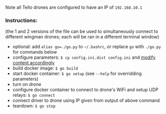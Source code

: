 Note all Tello drones are configured to have an IP of `192.168.10.1`

### Instructions:
(the 1 and 2 versions of the file can be used to simultaneously connect to different wingman drones; each will be ran in a different terminal window)

* optional: add `alias go=./go.py` to `~/.bashrc`, or replace `go` with `./go.py` for commands below
* configure parameters: `$ cp config.ini.dist config.ini` and [modify content accordingly](config.ini.dist)
* build docker image: `$ go build`
* start docker container: `$ go setup` (see `--help` for overridding parameters)
* turn on drone
* configure docker container to connect to drone's WiFi and setup UDP relays: `$ go connect`
* connect driver to drone using IP given from output of above command
* teardown: `$ go stop`
